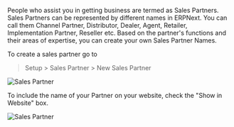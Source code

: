 People who assist you in getting business are termed as Sales Partners. Sales
Partners can be represented by different names in ERPNext. You can call them
Channel Partner, Distributor, Dealer, Agent, Retailer, Implementation Partner,
Reseller etc. Based on the partner's functions and their areas of expertise,
you can create your own Sales Partner Names.

To create a sales partner go to

> Setup > Sales Partner > New Sales Partner

![Sales Partner](assets/erpnext_org/images/erpnext/sales-partner.png)

To include the name of your Partner on your website, check the "Show in
Website" box.

![Sales Partner](assets/erpnext_org/images/erpnext/sales-partner-1.png)

